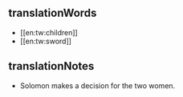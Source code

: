 ## translationWords

* [[en:tw:children]]
* [[en:tw:sword]]

## translationNotes

* Solomon makes a decision for the two women.
